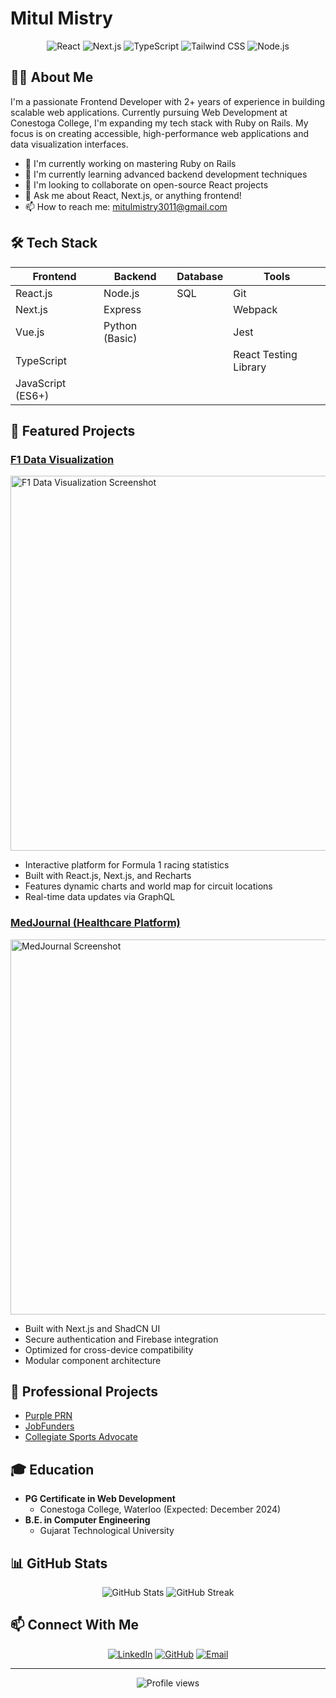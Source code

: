 # Mitul Mistry

<div align="center">
  <img src="https://img.shields.io/badge/-React-61DAFB?style=for-the-badge&logo=react&logoColor=black" alt="React" />
  <img src="https://img.shields.io/badge/-Next.js-000000?style=for-the-badge&logo=next.js&logoColor=white" alt="Next.js" />
  <img src="https://img.shields.io/badge/-TypeScript-3178C6?style=for-the-badge&logo=typescript&logoColor=white" alt="TypeScript" />
  <img src="https://img.shields.io/badge/-Tailwind_CSS-38B2AC?style=for-the-badge&logo=tailwind-css&logoColor=white" alt="Tailwind CSS" />
  <img src="https://img.shields.io/badge/-Node.js-339933?style=for-the-badge&logo=node.js&logoColor=white" alt="Node.js" />
</div>

## 👨‍💻 About Me

I'm a passionate Frontend Developer with 2+ years of experience in building scalable web applications. Currently pursuing Web Development at Conestoga College, I'm expanding my tech stack with Ruby on Rails. My focus is on creating accessible, high-performance web applications and data visualization interfaces.

- 🔭 I'm currently working on mastering Ruby on Rails
- 🌱 I'm currently learning advanced backend development techniques
- 👯 I'm looking to collaborate on open-source React projects
- 💬 Ask me about React, Next.js, or anything frontend!
- 📫 How to reach me: [mitulmistry3011@gmail.com](mailto:mitulmistry3011@gmail.com)

## 🛠 Tech Stack

<div align="center">

| Frontend | Backend | Database | Tools |
|----------|---------|----------|-------|
| React.js | Node.js | SQL | Git |
| Next.js | Express |  | Webpack |
| Vue.js | Python (Basic) |  | Jest |
| TypeScript |  |  | React Testing Library |
| JavaScript (ES6+) |  |  |  |

</div>

## 🌟 Featured Projects

### [F1 Data Visualization](https://github.com/LutiM30/f1)
<img src="https://via.placeholder.com/600x300.png?text=F1+Data+Visualization" width="600" alt="F1 Data Visualization Screenshot" />

- Interactive platform for Formula 1 racing statistics
- Built with React.js, Next.js, and Recharts
- Features dynamic charts and world map for circuit locations
- Real-time data updates via GraphQL

### [MedJournal (Healthcare Platform)](https://github.com/LutiM30/medjournal-frontend)
<img src="https://via.placeholder.com/600x300.png?text=MedJournal" width="600" alt="MedJournal Screenshot" />

- Built with Next.js and ShadCN UI
- Secure authentication and Firebase integration
- Optimized for cross-device compatibility
- Modular component architecture

## 💼 Professional Projects

- [Purple PRN](https://purpleprn.com/)
- [JobFunders](https://www.jobfunders.com/nl/)
- [Collegiate Sports Advocate](http://www.collegiatesportsadvocate.com/)

## 🎓 Education

- **PG Certificate in Web Development**
  - Conestoga College, Waterloo (Expected: December 2024)
- **B.E. in Computer Engineering**
  - Gujarat Technological University

## 📊 GitHub Stats

<div align="center">
  <img src="https://github-readme-stats.vercel.app/api?username=LutiM30&show_icons=true&theme=radical" alt="GitHub Stats" />
  <img src="https://github-readme-streak-stats.herokuapp.com/?user=LutiM30&theme=radical" alt="GitHub Streak" />
</div>

## 📫 Connect With Me

<div align="center">
  
[![LinkedIn](https://img.shields.io/badge/LinkedIn-0077B5?style=for-the-badge&logo=linkedin&logoColor=white)](https://www.linkedin.com/in/lutim30/)
[![GitHub](https://img.shields.io/badge/GitHub-100000?style=for-the-badge&logo=github&logoColor=white)](https://github.com/LutiM30)
[![Email](https://img.shields.io/badge/Email-D14836?style=for-the-badge&logo=gmail&logoColor=white)](mailto:mitulmistry3011@gmail.com)
  
</div>

---

<div align="center">
  <img src="https://komarev.com/ghpvc/?username=LutiM30&style=flat-square&color=blue" alt="Profile views" />
</div>

